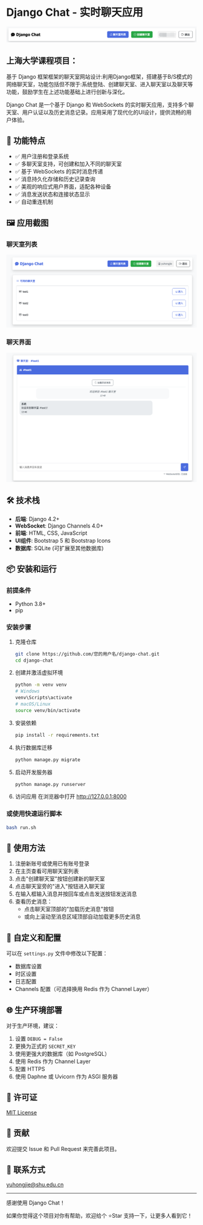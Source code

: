 # Django Chat - 实时聊天应用

![Django Chat](./screenshots/demo.png)

## 上海大学课程项目：
基于 Django 框架框架的聊天室网站设计:利用Django框架，搭建基于B/S模式的网络聊天室，功能包括但不限于:系统登陆、创建聊天室、进入聊天室以及聊天等功能，鼓励学生在上述功能基础上进行创新与深化。

Django Chat 是一个基于 Django 和 WebSockets 的实时聊天应用，支持多个聊天室、用户认证以及历史消息记录。应用采用了现代化的UI设计，提供流畅的用户体验。

## 🌟 功能特点

- ✅ 用户注册和登录系统
- ✅ 多聊天室支持，可创建和加入不同的聊天室
- ✅ 基于 WebSockets 的实时消息传递
- ✅ 消息持久化存储和历史记录查询
- ✅ 美观的响应式用户界面，适配各种设备
- ✅ 消息发送状态和连接状态显示
- ✅ 自动重连机制

## 🖼️ 应用截图

### 聊天室列表
![聊天室列表](./screenshots/rooms.png)

### 聊天界面
![聊天界面](./screenshots/chat.png)

## 🛠️ 技术栈

- **后端**: Django 4.2+
- **WebSocket**: Django Channels 4.0+
- **前端**: HTML, CSS, JavaScript
- **UI组件**: Bootstrap 5 和 Bootstrap Icons
- **数据库**: SQLite (可扩展至其他数据库)

## 📦 安装和运行

### 前提条件

- Python 3.8+
- pip

### 安装步骤

1. 克隆仓库
   ```bash
   git clone https://github.com/您的用户名/django-chat.git
   cd django-chat
   ```

2. 创建并激活虚拟环境
   ```bash
   python -m venv venv
   # Windows
   venv\Scripts\activate
   # macOS/Linux
   source venv/bin/activate
   ```

3. 安装依赖
   ```bash
   pip install -r requirements.txt
   ```

4. 执行数据库迁移
   ```bash
   python manage.py migrate
   ```

5. 启动开发服务器
   ```bash
   python manage.py runserver
   ```

6. 访问应用
   在浏览器中打开 http://127.0.0.1:8000

### 或使用快速运行脚本

```bash 
bash run.sh
```

## 📝 使用方法

1. 注册新账号或使用已有账号登录
2. 在主页查看可用聊天室列表
3. 点击"创建聊天室"按钮创建新的聊天室
4. 点击聊天室旁的"进入"按钮进入聊天室
5. 在输入框输入消息并按回车或点击发送按钮发送消息
6. 查看历史消息：
   - 点击聊天室顶部的"加载历史消息"按钮
   - 或向上滚动至消息区域顶部自动加载更多历史消息

## 🔧 自定义和配置

可以在 `settings.py` 文件中修改以下配置：

- 数据库设置
- 时区设置
- 日志配置
- Channels 配置（可选择换用 Redis 作为 Channel Layer）

## 🌐 生产环境部署

对于生产环境，建议：

1. 设置 `DEBUG = False`
2. 更换为正式的 `SECRET_KEY`
3. 使用更强大的数据库（如 PostgreSQL）
4. 使用 Redis 作为 Channel Layer
5. 配置 HTTPS
6. 使用 Daphne 或 Uvicorn 作为 ASGI 服务器

## 📄 许可证

[MIT License](LICENSE)

## 🤝 贡献

欢迎提交 Issue 和 Pull Request 来完善此项目。

## 📧 联系方式

yuhongjie@shu.edu.cn

---

感谢使用 Django Chat！ 

如果你觉得这个项目对你有帮助，欢迎给个 ⭐Star 支持一下，让更多人看到它！
